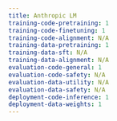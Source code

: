 ```yaml
---
title: Anthropic LM
training-code-pretraining: 1
training-code-finetuning: 1
training-code-alignment: N/A
training-data-pretraining: 1
training-data-sft: N/A
training-data-alignment: N/A
evaluation-code-general: 1
evaluation-code-safety: N/A
evaluation-data-utility: N/A
evaluation-data-safety: N/A
deployment-code-inference: 1
deployment-data-weights: 1
---
```


